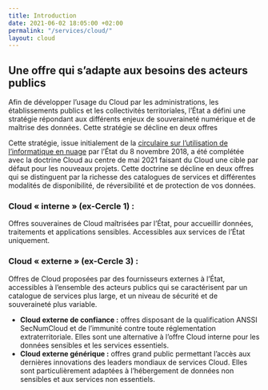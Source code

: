 ```yaml
---
title: Introduction
date: 2021-06-02 18:05:00 +02:00
permalink: "/services/cloud/"
layout: cloud
---
```


## Une offre qui s’adapte aux besoins des acteurs publics
Afin de développer l’usage du Cloud par les administrations, les établissements publics et les collectivités territoriales, l’État a défini une stratégie répondant aux différents enjeux de souveraineté numérique et de maîtrise des données. Cette stratégie se décline en deux offres 

Cette stratégie, issue initialement de la [circulaire sur l’utilisation de l’informatique en nuage](https://numerique.gouv.fr/actualites/decouvrez-la-doctrine-dutilisation-de-linformatique-en-nuage-par-ladministration/) par l’État du 8 novembre 2018, a été complétée avec la doctrine Cloud au centre de mai 2021 faisant du Cloud une cible par défaut pour les nouveaux projets. Cette doctrine se décline en deux offres qui se distinguent par la richesse des catalogues de services et différentes modalités de disponibilité, de réversibilité et de protection de vos données.

### Cloud « interne » (ex-Cercle 1) :
Offres souveraines de Cloud maîtrisées par l’État, pour accueillir données, traitements et applications sensibles. Accessibles aux services de l’État uniquement.

### Cloud « externe » (ex-Cercle 3) :
Offres de Cloud proposées par des fournisseurs externes à l’État, accessibles à l’ensemble des acteurs publics qui se caractérisent par un catalogue de services plus large, et un niveau de sécurité et de souveraineté plus variable.
* **Cloud externe de confiance :** offres disposant de la qualification ANSSI SecNumCloud et de l’immunité contre toute réglementation extraterritoriale. Elles sont une alternative à l’offre Cloud interne pour les données sensibles et les services essentiels.
* **Cloud externe générique :** offres grand public permettant l’accès aux dernières innovations des leaders mondiaux de services Cloud. Elles sont particulièrement adaptées à l’hébergement de données non sensibles et aux services non essentiels.
